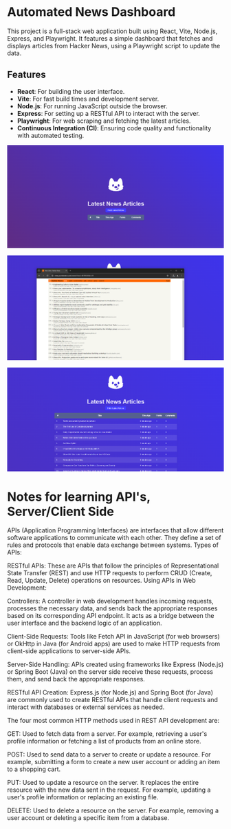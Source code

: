 # Automated News Dashboard
This project is a full-stack web application built using React, Vite, Node.js, Express, and Playwright. It features a simple dashboard that fetches and displays articles from Hacker News, using a Playwright script to update the data.

## Features
- **React**: For building the user interface.
- **Vite**: For fast build times and development server.
- **Node.js**: For running JavaScript outside the browser.
- **Express**: For setting up a RESTful API to interact with the server.
- **Playwright**: For web scraping and fetching the latest articles.
- **Continuous Integration (CI)**: Ensuring code quality and functionality with automated testing.

![alt text](image.png)

![alt text](image-1.png)

![alt text](image-2.png)

# Notes for learning API's, Server/Client Side

APIs (Application Programming Interfaces) are interfaces that allow different software applications to communicate with each other. They define a set of rules and protocols that enable data exchange between systems.
Types of APIs:

RESTful APIs: These are APIs that follow the principles of Representational State Transfer (REST) and use HTTP requests to perform CRUD (Create, Read, Update, Delete) operations on resources.
Using APIs in Web Development:

Controllers: A controller in web development handles incoming requests, processes the necessary data, and sends back the appropriate responses based on its corresponding API endpoint. It acts as a bridge between the user interface and the backend logic of an application.

Client-Side Requests: Tools like Fetch API in JavaScript (for web browsers) or OkHttp in Java (for Android apps) are used to make HTTP requests from client-side applications to server-side APIs.

Server-Side Handling: APIs created using frameworks like Express (Node.js) or Spring Boot (Java) on the server side receive these requests, process them, and send back the appropriate responses.

RESTful API Creation: Express.js (for Node.js) and Spring Boot (for Java) are commonly used to create RESTful APIs that handle client requests and interact with databases or external services as needed.

The four most common HTTP methods used in REST API development are:

GET: Used to fetch data from a server. For example, retrieving a user's profile information or fetching a list of products from an online store.

POST: Used to send data to a server to create or update a resource. For example, submitting a form to create a new user account or adding an item to a shopping cart.

PUT: Used to update a resource on the server. It replaces the entire resource with the new data sent in the request. For example, updating a user's profile information or replacing an existing file.

DELETE: Used to delete a resource on the server. For example, removing a user account or deleting a specific item from a database.